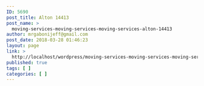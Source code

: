 ```yaml
---
ID: 5690
post_title: Alton 14413
post_name: >
  moving-services-moving-services-moving-services-alton-14413
author: mrgabonijeff@gmail.com
post_date: 2018-03-28 01:46:23
layout: page
link: >
  http://localhost/wordpress/moving-services-moving-services-moving-services-alton-14413/
published: true
tags: [ ]
categories: [ ]
---
```


